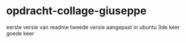 # opdracht-collage-giuseppe
eerste versie van readme
tweede versie aangepast in ubuntu
3de keer goede keer
